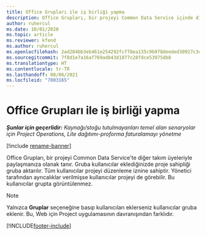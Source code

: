 ```yaml
---
title: Office Grupları ile iş birliği yapma
description: Office Grupları, bir projeyi Common Data Service içinde diğer takım üyeleriyle paylaşmanıza olanak tanır.
author: ruhercul
ms.date: 10/01/2020
ms.topic: article
ms.reviewer: kfend
ms.author: ruhercul
ms.openlocfilehash: 2ad284bb3eb461e254292fcf78ea135c9b978deeded30927c3c442afc2ec0b7e
ms.sourcegitcommit: 7f8d1e7a16af769adb43d1877c28fdce53975db8
ms.translationtype: HT
ms.contentlocale: tr-TR
ms.lasthandoff: 08/06/2021
ms.locfileid: "7003165"
---
```

# <a name="collaboration-with-office-groups"></a>Office Grupları ile iş birliği yapma

_**Şunlar için geçerlidir:** Kaynağı/stoğu tutulmayanları temel alan senaryolar için Project Operations, Lite dağıtımı-proforma faturalamayı yönetme_

[!include [rename-banner](~/includes/cc-data-platform-banner.md)]

Office Grupları, bir projeyi Common Data Service'te diğer takım üyeleriyle paylaşmanıza olanak tanır. Gruba kullanıcılar eklediğinizde proje sahipliği gruba aktarılır. Tüm kullanıcılar projeyi düzenleme iznine sahiptir. Yönetici tarafından ayrıcalıklar verilmişse kullanıcılar projeyi de görebilir. Bu kullanıcılar grupta görüntülenmez.

> [!NOTE] 
> Yalnızca **Gruplar** seçeneğine basıp kullanıcıları eklerseniz kullanıcılar gruba eklenir. Bu, Web için Project uygulamasının davranışından farklıdır. 



[!INCLUDE[footer-include](../includes/footer-banner.md)]